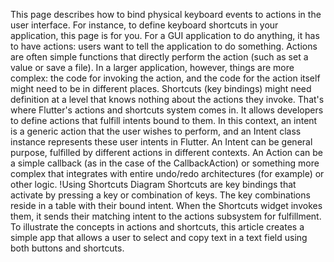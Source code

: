 This page describes how to bind physical keyboard events to actions in the user
interface. For instance, to define keyboard shortcuts in your application, this
page is for you.
For a GUI application to do anything, it has to have actions: users want to tell
the application to do something. Actions are often simple functions that
directly perform the action (such as set a value or save a file). In a larger
application, however, things are more complex: the code for invoking the action,
and the code for the action itself might need to be in different places.
Shortcuts (key bindings) might need definition at a level that knows nothing
about the actions they invoke.
That's where Flutter's actions and shortcuts system comes in. It allows
developers to define actions that fulfill intents bound to them. In this
context, an intent is a generic action that the user wishes to perform, and an
Intent class instance represents these user intents in Flutter. An
Intent can be general purpose, fulfilled by different actions in different
contexts. An Action can be a simple callback (as in the case of
the CallbackAction) or something more complex that integrates with entire
undo/redo architectures (for example) or other logic.
!Using Shortcuts Diagram
Shortcuts are key bindings that activate by pressing a key or combination
of keys. The key combinations reside in a table with their bound intent. When
the Shortcuts widget invokes them, it sends their matching intent to the
actions subsystem for fulfillment.
To illustrate the concepts in actions and shortcuts, this article creates a
simple app that allows a user to select and copy text in a text field using both
buttons and shortcuts.
